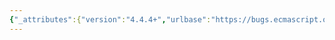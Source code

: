 ```yaml
---
{"_attributes":{"version":"4.4.4+","urlbase":"https://bugs.ecmascript.org/","maintainer":"dherman@mozilla.com"},"bug":{"bug_id":2111,"creation_ts":"2013-10-30 03:10:00 -0700","short_desc":"9.2.7, 9.2.8: \"an\" -> \"a\" typos","delta_ts":"2013-11-08 13:08:39 -0800","product":"Draft for 6th Edition","component":"editorial issue","version":"Rev 20: October 28, 2013 Draft","rep_platform":"All","op_sys":"All","bug_status":"RESOLVED","resolution":"FIXED","priority":"Normal","bug_severity":"normal","everconfirmed":true,"reporter":{"uid":"andrebargull","name":"André Bargull"},"assigned_to":{"uid":"allen","name":"Allen Wirfs-Brock"},"long_desc":[{"commentid":6222,"comment_count":0,"who":{"uid":"andrebargull","name":"André Bargull"},"bug_when":"2013-10-30 03:10:19 -0700","thetext":"9.2.7  FunctionCreate Abstract Operation\n9.2.8  GeneratorFunctionCreate Abstract Operation\n\nChange \"an parameter list\" to \"a parameter list\" in preamble."},{"commentid":6307,"comment_count":1,"who":{"uid":"allen","name":"Allen Wirfs-Brock"},"bug_when":"2013-11-01 10:38:23 -0700","thetext":"fixed in rev21 editor's draft"},{"commentid":6498,"comment_count":2,"who":{"uid":"allen","name":"Allen Wirfs-Brock"},"bug_when":"2013-11-08 13:08:39 -0800","thetext":"fixed in rev21 draft"}]}}
---
```

